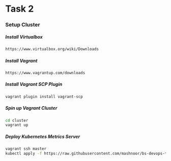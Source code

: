 # Task 2

### Setup Cluster
##### Install Virtualbox

```bash
https://www.virtualbox.org/wiki/Downloads
```

##### Install Vagrant
```bash
https://www.vagrantup.com/downloads
```

##### Install Vagrant SCP Plugin
```bash
vagrant plugin install vagrant-scp
```

##### Spin up Vagrant Cluster
```bash
cd cluster
vagrant up
```


##### Deploy Kubernetes Metrics Server
```bash
vagrant ssh master
kubectl apply -f https://raw.githubusercontent.com/mashnoor/bs-devops-tasks/master/task2/deploy/metric-server.yaml
```
